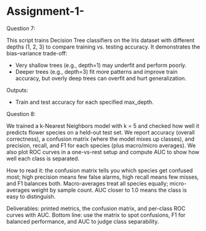 # Assignment-1-

Question 7:

This script trains Decision Tree classifiers on the Iris dataset with
different depths (1, 2, 3) to compare training vs. testing accuracy.
It demonstrates the bias–variance trade-off:
- Very shallow trees (e.g., depth=1) may underfit and perform poorly.
- Deeper trees (e.g., depth=3) fit more patterns and improve train accuracy,
  but overly deep trees can overfit and hurt generalization.

Outputs:
- Train and test accuracy for each specified max_depth.

Question 8:

We trained a k-Nearest Neighbors model with k = 5 and checked how well it predicts flower species on a held-out test set. We report accuracy (overall correctness), a confusion matrix (where the model mixes up classes), and precision, recall, and F1 for each species (plus macro/micro averages). We also plot ROC curves in a one-vs-rest setup and compute AUC to show how well each class is separated.

How to read it: the confusion matrix tells you which species get confused most; high precision means few false alarms, high recall means few misses, and F1 balances both. Macro-averages treat all species equally; micro-averages weight by sample count. AUC closer to 1.0 means the class is easy to distinguish.

Deliverables: printed metrics, the confusion matrix, and per-class ROC curves with AUC.
Bottom line: use the matrix to spot confusions, F1 for balanced performance, and AUC to judge class separability.


